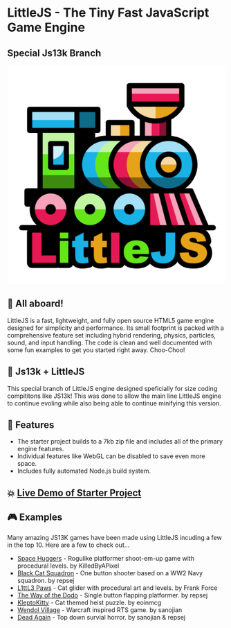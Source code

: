 # LittleJS - The Tiny Fast JavaScript Game Engine
## Special Js13k Branch

<div align="center">

![LittleJS Screenshot](examples/logo.png)

</div>

## 🚂 All aboard!

LittleJS is a fast, lightweight, and fully open source HTML5 game engine designed for simplicity and performance.
Its small footprint is packed with a comprehensive feature set including hybrid rendering, physics, particles, sound, and input handling.
The code is clean and well documented with some fun examples to get you started right away. Choo-Choo!

## 🙌 Js13k + LittleJS

This special branch of LittleJS engine designed speficially for size coding compititons like JS13k!
This was done to allow the main line LittleJS engine to continue evoling while also being able to continue minifying this version.

## 🚀 Features

- The starter project builds to a 7kb zip file and includes all of the primary engine features.
- Individual features like WebGL can be disabled to save even more space.
- Includes fully automated Node.js build system.

## 💥 [Live Demo of Starter Project](https://killedbyapixel.github.io/LittleJS/examples/starter)

## 🎮 Examples

Many amazing JS13K games have been made using LittleJS incuding a few in the top 10. Here are a few to check out...

- [Space Huggers](https://js13kgames.com/2021/games/space-huggers) - Rogulike platformer shoot-em-up game with procedural levels. by KilledByAPixel
- [Black Cat Squadron](https://js13kgames.com/games/black-cat-squadron) - One button shooter based on a WW2 Navy squadron. by repsej
- [L1ttL3 Paws](https://js13kgames.com/2025/games/l1ttl3-paws) - Cat glider with procedural art and levels. by Frank Force
- [The Way of the Dodo](https://js13kgames.com/2024/games/the-way-of-the-dodo) - Single button flapping platformer. by repsej
- [KleptoKitty](https://js13kgames.com/games/kleptokitty) - Cat themed heist puzzle. by eoinmcg
- [Wendol Village](https://js13kgames.com/games/dead-again) - Warcraft inspired RTS game. by sanojian
- [Dead Again](https://js13kgames.com/games/dead-again) - Top down survial horror. by sanojian & repsej
